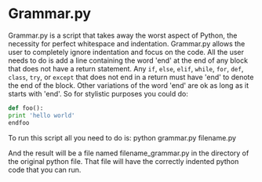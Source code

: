 Grammar.py
=================

Grammar.py is a script that takes away the worst aspect of Python, the necessity for perfect whitespace and indentation.  Grammar.py allows the user to completely ignore indentation and focus on the code.  All the user needs to do is add a line containing the word 'end' at the end of any block that does not have a return statement.  Any ```if```, ```else```, ```elif```, ```while```, ```for```, ```def```, ```class```, ```try```, or ```except``` that does not end in a return must have 'end' to denote the end of the block.  Other variations of the word 'end' are ok as long as it starts with 'end'. So for stylistic purposes you could do:

```python
def foo():
print 'hello world'
endfoo
```

To run this script all you need to do is:
		python grammar.py filename.py

And the result will be a file named filename_grammar.py in the directory of the original python file. That file will have the correctly indented python code that you can run.
	     
